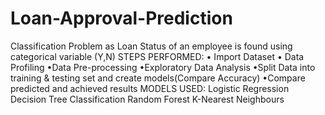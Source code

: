 # Loan-Approval-Prediction
Classification Problem as Loan Status of an employee is found using categorical variable (Y,N)  STEPS PERFORMED:  • Import Dataset  • Data Profiling  •Data Pre-processing  •Exploratory Data Analysis  •Split Data into training &amp; testing set and create models(Compare Accuracy)  •Compare predicted and achieved results  MODELS USED:  Logistic Regression    Decision Tree Classification  Random Forest  K-Nearest Neighbours
